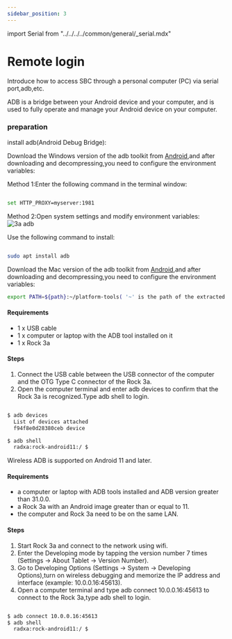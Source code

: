 ```yaml
---
sidebar_position: 3
---
```


import Serial from "../../../../common/general/\_serial.mdx"

# Remote login

Introduce how to access SBC through a personal computer (PC) via serial port,adb,etc.

<Tabs queryString="target">

<TabItem value="serial" label="Serial login">

<Serial platform="rk" model="3a"/>

</TabItem>

<TabItem value="adb" label="ADB login">

ADB is a bridge between your Android device and your computer, and is used to fully operate and manage your Android device on your computer.

### preparation

install adb(Android Debug Bridge):

<Tabs queryString="target">

<TabItem value="adb_windows" label="Windows">

Download the Windows version of the adb toolkit from [Android](https://source.android.com/docs/setup/build/adb),and after downloading and decompressing,you need to configure the environment variables:

Method 1:Enter the following command in the terminal window:

```bash

set HTTP_PROXY=myserver:1981

```

Method 2:Open system settings and modify environment variables:![3a adb](/img/nx5/adb_config_en.webp)

</TabItem>

<TabItem value="adb_linux" label="Linux">

Use the following command to install:

```bash

sudo apt install adb

```

</TabItem>

<TabItem value="adb_mac" label="Mac">

Download the Mac version of the adb toolkit from [Android](https://source.android.com/docs/setup/build/adb),and after downloading and decompressing,you need to configure the environment variables:

```bash
export PATH=${path}:~/platform-tools( '~' is the path of the extracted toolkit)
```

</TabItem>

</Tabs>

<Tabs queryString="target">

<TabItem value="wired_adb" label="Wired login">

#### Requirements

- 1 x USB cable
- 1 x computer or laptop with the ADB tool installed on it
- 1 x Rock 3a

#### Steps

1. Connect the USB cable between the USB connector of the computer and the OTG Type C connector of the Rock 3a.
2. Open the computer terminal and enter adb devices to confirm that the Rock 3a is recognized.Type adb shell to login.

```bash

$ adb devices
  List of devices attached
  f94f8e0d28380ceb device

$ adb shell
  radxa:rock-android11:/ $

```

</TabItem>

<TabItem value="wireless_adb" label="Wireless login">

Wireless ADB is supported on Android 11 and later.

#### Requirements

- a computer or laptop with ADB tools installed and ADB version greater than 31.0.0.
- a Rock 3a with an Android image greater than or equal to 11.
- the computer and Rock 3a need to be on the same LAN.

#### Steps

1. Start Rock 3a and connect to the network using wifi.
2. Enter the Developing mode by tapping the version number 7 times (Settings -> About Tablet -> Version Number).
3. Go to Developing Options (Settings -> System -> Developing Options),turn on wireless debugging and memorize the IP address and interface (example: 10.0.0.16:45613).
4. Open a computer terminal and type adb connect 10.0.0.16:45613 to connect to the Rock 3a,type adb shell to login.

```bash

$ adb connect 10.0.0.16:45613
$ adb shell
  radxa:rock-android11:/ $

```

</TabItem>

</Tabs>

</TabItem>

</Tabs>

